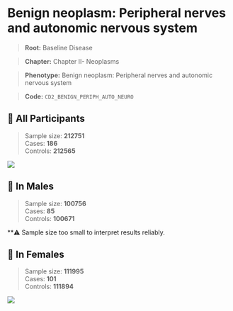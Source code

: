 # Benign neoplasm: Peripheral nerves and autonomic nervous system

> **Root:** Baseline Disease  

> **Chapter:** Chapter II- Neoplasms  

> **Phenotype:** Benign neoplasm: Peripheral nerves and autonomic nervous system  

> **Code:** `CD2_BENIGN_PERIPH_AUTO_NEURO`

## 🧪 All Participants  
> Sample size: **212751**  
> Cases: **186**  
> Controls: **212565**
<img src="/Disease/Figures/ALL/Baseline/CD2_BENIGN_PERIPH_AUTO_NEURO.png"/>
<CsvTable src="/Disease_Data/ALL/Baseline/LG_CD2_BENIGN_PERIPH_AUTO_NEURO.csv" label="🔍 View full results" />

## 👨 In Males  
> Sample size: **100756**  
> Cases: **85**  
> Controls: **100671**

**⚠️ Sample size too small to interpret results reliably.

## 👩 In Females  
> Sample size: **111995**  
> Cases: **101**  
> Controls: **111894**
<img src="/Disease/Figures/Female/Baseline/CD2_BENIGN_PERIPH_AUTO_NEURO.png"/>
<CsvTable src="/Disease_Data/Female/Baseline/LG_CD2_BENIGN_PERIPH_AUTO_NEURO.csv" label="🔍 View full results" />
